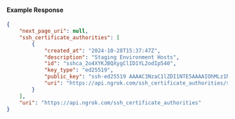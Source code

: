 <!-- Code generated for API Clients. DO NOT EDIT. -->

#### Example Response

```json
{
	"next_page_uri": null,
	"ssh_certificate_authorities": [
		{
			"created_at": "2024-10-28T15:37:47Z",
			"description": "Staging Environment Hosts",
			"id": "sshca_2o4XYKJBQXygClID1YL2odIp540",
			"key_type": "ed25519",
			"public_key": "ssh-ed25519 AAAAC3NzaC1lZDI1NTE5AAAAIOhMLz1NZFS5WEWiq3v8LV7ME6Q9kdnjoFEgZ2F5Nx60",
			"uri": "https://api.ngrok.com/ssh_certificate_authorities/sshca_2o4XYKJBQXygClID1YL2odIp540"
		}
	],
	"uri": "https://api.ngrok.com/ssh_certificate_authorities"
}
```
